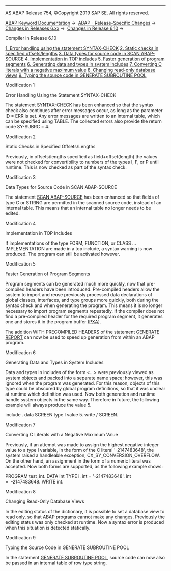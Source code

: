   

* * *

AS ABAP Release 754, ©Copyright 2019 SAP SE. All rights reserved.

[ABAP Keyword Documentation](https://help.sap.com/doc/abapdocu_754_index_htm/7.54/en-US/abenabap.htm) →  [ABAP - Release-Specific Changes](https://help.sap.com/doc/abapdocu_754_index_htm/7.54/en-US/abennews.htm) →  [Changes in Releases 6.xx](https://help.sap.com/doc/abapdocu_754_index_htm/7.54/en-US/abennews-6.htm) →  [Changes in Release 6.10](https://help.sap.com/doc/abapdocu_754_index_htm/7.54/en-US/abennews-610.htm) → 

Compiler in Release 6.10

[1\. Error handling using the statement SYNTAX-CHECK](#!ABAP_MODIFICATION_1@1@)
[
2\. Static checks in specified offsets/lengths](#!ABAP_MODIFICATION_2@2@)
[
3\. Data types for source code in SCAN ABAP-SOURCE](#!ABAP_MODIFICATION_3@3@)
[
4\. Implementation in TOP includes](#!ABAP_MODIFICATION_4@4@)
[
5\. Faster generation of program segments](#!ABAP_MODIFICATION_5@5@)
[
6\. Generating data and types in system includes](#!ABAP_MODIFICATION_6@6@)
[
7\. Converting C literals with a negative maximum value](#!ABAP_MODIFICATION_7@7@)
[
8\. Changing read-only database views](#!ABAP_MODIFICATION_8@8@)
[
9\. Typing the source code in GENERATE SUBROUTINE POOL](#!ABAP_MODIFICATION_9@9@)

Modification 1

Error Handling Using the Statement SYNTAX-CHECK

The statement [SYNTAX-CHECK](https://help.sap.com/doc/abapdocu_754_index_htm/7.54/en-US/abapsyntax-check_for_itab.htm) has been enhanced so that the syntax check also continues after error messages occur, as long as the parameter ID = ERR is set. Any error messages are written to an internal table, which can be specified using TABLE. The collected errors also provide the return code SY-SUBRC = 4.

Modification 2

Static Checks in Specified Offsets/Lengths

Previously, in offsets/lengths specified as field+offset(length) the values were not checked for convertibility to numbers of the types I, F, or P until runtime. This is now checked as part of the syntax check.

Modification 3

Data Types for Source Code in SCAN ABAP-SOURCE

The statement [SCAN ABAP-SOURCE](https://help.sap.com/doc/abapdocu_754_index_htm/7.54/en-US/abapscan.htm) has been enhanced so that fields of type C or STRING are permitted in the scanned source code, instead of an internal table. This means that an internal table no longer needs to be edited.

Modification 4

Implementation in TOP Includes

If implementations of the type FORM, FUNCTION, or CLASS ... IMPLEMENTATION are made in a top include, a syntax warning is now produced. The program can still be activated however.

Modification 5

Faster Generation of Program Segments

Program segments can be generated much more quickly, now that pre-compiled headers have been introduced. Pre-compiled headers allow the system to import and reuse previously processed data declarations of global classes, interfaces, and type groups more quickly, both during the syntax check and when generating the program. This means it is no longer necessary to import program segments repeatedly. If the compiler does not find a pre-compiled header for the required program segment, it generates one and stores it in the program buffer ([PXA](https://help.sap.com/doc/abapdocu_754_index_htm/7.54/en-US/abenpxa_glosry.htm "Glossary Entry")).

The addition WITH PRECOMPILED HEADERS of the statement [GENERATE REPORT](https://help.sap.com/doc/abapdocu_754_index_htm/7.54/en-US/abapgenerate_report.htm) can now be used to speed up generation from within an ABAP program.

Modification 6

Generating Data and Types in System Includes

Data and types in includes of the form <...> were previously viewed as system objects and packed into a separate name space; however, this was ignored when the program was generated. For this reason, objects of this type could be obscured by global program definitions, so that it was unclear at runtime which definition was used. Now both generation and runtime handle system objects in the same way. Therefore in future, the following example will always produce the value 5.

include <SCREEN>.
data SCREEN type I value 5.
write / SCREEN.

Modification 7

Converting C Literals with a Negative Maximum Value

Previously, if an attempt was made to assign the highest negative integer value to a type I variable, in the form of the C literal '-2147483648', the system raised a handleable exception, CX\_SY\_CONVERSION\_OVERFLOW. On the other hand, an assignment in the form of a numeric literal was accepted. Now both forms are supported, as the following example shows:

PROGRAM test\_int.
DATA int TYPE i.
int = '-2147483648'.
int =  -2147483648.
WRITE int.

Modification 8

Changing Read-Only Database Views

In the editing status of the dictionary, it is possible to set a database view to read only, so that ABAP programs cannot make any changes. Previously the editing status was only checked at runtime. Now a syntax error is produced when this situation is detected statically.

Modification 9

Typing the Source Code in GENERATE SUBROUTINE POOL

In the statement [GENERATE SUBROUTINE POOL](https://help.sap.com/doc/abapdocu_754_index_htm/7.54/en-US/abapgenerate_report.htm), source code can now also be passed in an internal table of row type string.